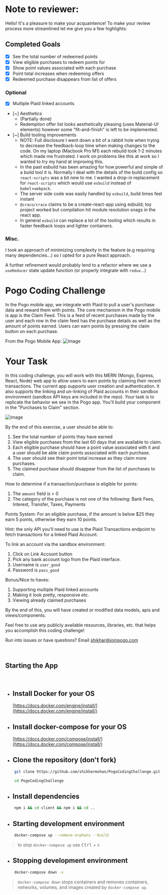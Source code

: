 # Note to reviewer:

Hello! It's a pleasure to make your acquaintence! To make your review process more streamlined let me give you a few highlights:

## Completed Goals
- [x] See the total number of redeemed points 
- [x] View eligible purchases to redeem points for
- [x] Show point values associated with each purchase
- [x] Point total increases when redeeming offers
- [x] Redeemed purchase disappears from list of offers

### Optional
- [x] Multiple Plaid linked accounts
- [~] Aesthetics
  - (Partially done)
  - Redemption offer list looks aesthetically pleasing (uses Material-UI elements) however some "fit-and-finish" is left to be implemented.
- [~] Build tooling improvements
  - NOTE: Full disclosure I went down a bit of a rabbit hole when trying to decrease the feedback-loop time when making changes to the code. On my laptop (Macbook Pro M1) each rebuild took 1-2 minutes which made me frustrated. I work on problems like this at work so I wanted to try my hand at improving this.
  - In the past esbuild has been amazing for how powerful and simple of a build tool it is. Normally I deal with the details of the build config so `react-scripts` was a bit new to me. I wanted a drop-in replacement for `react-scripts` which would use `esbuild` instead of `babel`+`webpack`.
  - The server side code was easily handled by `esbuild`, build times feel instant
  - `@craco/craco` claims to be a create-react-app using esbuild; toy project worked but compilation hit module resolution snags in the react app.
  - In general `esbuild` can replace a lot of the tooling which results in faster feedback loops and lighter containers.

### Misc.

I took an approach of minimizing complexity in the feature (e.g requiring many dependencies...) so I opted for a pure React approach.

A further refinement would probably lend to a refactor where we use a `useReducer` state update function (or properly integrate with `redux`...) 


# Pogo Coding Challenge

In the Pogo mobile app, we integrate with Plaid to pull a user's purchase data and reward them with points. The core mechanism in the Pogo mobile is app is the Claim Feed. This is a feed of recent purchases made by the user and each row in the claim feed has the purchase details as well as the amount of points earned. Users can earn points by pressing the claim button on each purchase. 

From the Pogo Mobile App: 
![image](https://user-images.githubusercontent.com/5782586/118692627-439b4400-b7d8-11eb-865a-b85b9c976192.png)


# Your Task

In this coding challenge, you will work with this MERN (Mongo, Express, React, Node) web app to allow users to earn points by claiming their recent transactions. The current app supports user creation and authentication. It also supports the linking and un-linking of Plaid accounts in their sandbox environment (sandbox API keys are included in the repo). Your task is to replicate the behavior we see in the Pogo app. You'll build your component in the "Purchases to Claim" section.

![image](https://user-images.githubusercontent.com/5782586/118696311-28323800-b7dc-11eb-8c11-de6db6677692.png)

By the end of this exercise, a user should be able to: 
1. See the total number of points they have earned 
2. View eligible purchases from the last 60 days that are available to claim. 
3. Each eligible purchase should have a point value associated with it and a user should be able claim points associated with each purchase.
4. The user should see their point total increase as they claim more purchases. 
5. The claimed purchase should disappear from the list of purchases to claim.

How to determine if a transaction/purchase is eligible for points:
1. The `amount` field is > 0
2. The category of the purchase is not one of the following: Bank Fees, Interest, Transfer, Taxes, Payments

Points System: For an eligible purchase, if the amount is below $25 they earn 5 points, otherwise they earn 10 points. 

Hint: the only API you'll need to use is the Plaid Transactions endpoint to fetch transactions for a linked Plaid Account.

To link an account via the sandbox environment: 
1. Click on Link Account button
2. Pick any bank account logo from the Plaid interface.
3. Username is `user_good`
4. Password is `pass_good`

Bonus/Nice to haves:
1. Supporting multiple Plaid linked accounts
2. Making it look pretty, responsive etc. 
3. Viewing already claimed purchases

By the end of this, you will have created or modified data models, apis and views/components.

Feel free to use any publicly available resources, libraries, etc. that helps you accomplish this coding challenge!

Run into issues or have questions? Email shikhar@joinpogo.com

<br>

## Starting the App

<br>

- ## Install Docker for your OS

  [https://docs.docker.com/engine/install/](https://docs.docker.com/engine/install/)

- ## Install docker-compose for your OS

  [https://docs.docker.com/compose/install/](https://docs.docker.com/compose/install/)

- ## Clone the repository (don't fork)

```bash
    git clone https://github.com/shikharmohan/PogoCodingChallenge.git

    cd PogoCodingChallenge

```
- ## Install dependencies
```bash
    npm i && cd client && npm i && cd ..
```

- ## Starting development environment

```bash
    docker-compose up --remove-orphans --build
```
>   to stop `docker-compose up` use <kbd>Ctrl</kbd> + <kbd>c</kbd>

- ## Stopping development environment

```bash
    docker-compose down -v
```
> `docker-compose down` stops containers and removes containers, networks, volumes, and images
created by `docker-compose up`.

<br><br>